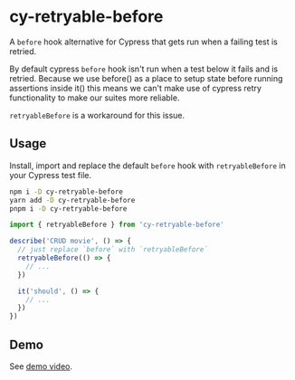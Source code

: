 # cy-retryable-before

A `before` hook alternative for Cypress that gets run when a failing test is retried.

By default cypress `before` hook isn't run when a test below it fails and is retried.
Because we use before() as a place to setup state before running assertions inside it() this means we can't make use of cypress retry functionality to make our suites more reliable.

`retryableBefore` is a workaround for this issue.

## Usage

Install, import and replace the default `before` hook with `retryableBefore` in your Cypress test file.

```bash
npm i -D cy-retryable-before
yarn add -D cy-retryable-before
pnpm i -D cy-retryable-before
```

```ts
import { retryableBefore } from 'cy-retryable-before'

describe('CRUD movie', () => {
  // just replace `before` with `retryableBefore`
  retryableBefore(() => {
    // ...
  })

  it('should', () => {
    // ...
  })
})
```

## Demo

See [demo video](https://www.youtube.com/watch?v=363okQDVNMs).
